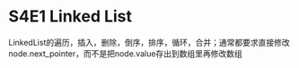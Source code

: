 # S4E1 Linked List

LinkedList的遍历，插入，删除，倒序，排序，循环，合并；通常都要求直接修改node.next_pointer，而不是把node.value存出到数组里再修改数组
